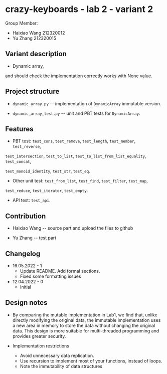 # crazy-keyboards - lab 2 - variant 2

Group Member:

- Haixiao Wang 212320012
- Yu Zhang     212320015

## Variant description

- Dynamic array,

and should check the implementation correctly works with None value.

## Project structure

- `dynamic_array.py` -- implementation of `DynamicArray` immutable version.

- `dynamic_array_test.py` -- unit and PBT tests for `DynamicArray`.

## Features

- PBT test: `test_cons`, `test_remove`, `test_length`, `test_member`, `test_reverse`,

`test_intersection`, `test_to_list`, `test_to_list_from_list_equality`, `test_concat`,

`test_monoid_identity`, `test_str`, `test_eq`.

- Other unit test: `test_from_list`, `test_find`, `test_filter`, `test_map`,

`test_reduce`, `test_iterator`, `test_empty`.

- API test: `test_api`.

## Contribution

- Haixiao Wang -- source part and upload the files to github

- Yu Zhang -- test part

## Changelog

- 16.05.2022 - 1
  - Update README. Add formal sections.
  - Fixed some formatting issues
- 12.04.2022 - 0
  - Initial

## Design notes

- By comparing the mutable implementation in Lab1, we find that,
unlike directly modifying the original data, the immutable implementation
uses a new area in memory to store the data without changing the original data.
This design is more suitable for multi-threaded programming
and provides greater security.

- Implementation restrictions
  - Avoid unnecessary data replication.
  - Use recursion to implement most of your functions, instead of loops.
  - Note the immutability of data structures